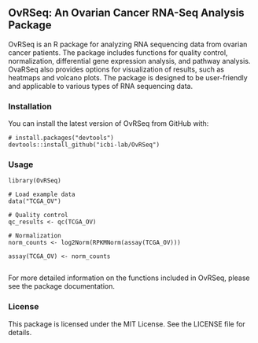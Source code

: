 ## OvRSeq: An Ovarian Cancer RNA-Seq Analysis Package

OvRSeq is an R package for analyzing RNA sequencing data from ovarian cancer patients. The package includes functions for quality control, normalization, differential gene expression analysis, and pathway analysis. OvaRSeq also provides options for visualization of results, such as heatmaps and volcano plots. The package is designed to be user-friendly and applicable to various types of RNA sequencing data.

### Installation

You can install the latest version of OvRSeq from GitHub with:

```
# install.packages("devtools")
devtools::install_github("icbi-lab/OvRSeq")
```

### Usage

```
library(OvRSeq)

# Load example data
data("TCGA_OV")

# Quality control
qc_results <- qc(TCGA_OV)

# Normalization
norm_counts <- log2Norm(RPKMNorm(assay(TCGA_OV)))

assay(TCGA_OV) <- norm_counts


```

For more detailed information on the functions included in OvRSeq, please see the package documentation.

### License

This package is licensed under the MIT License. See the LICENSE file for details.
